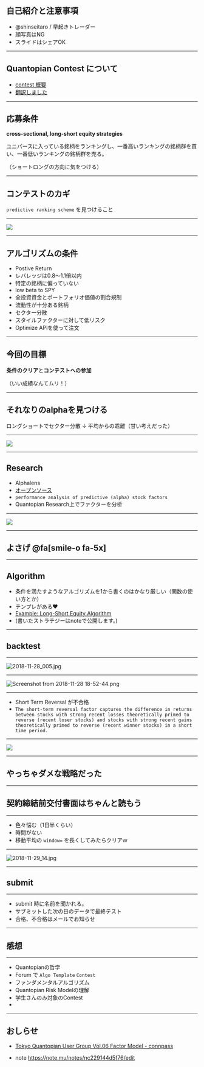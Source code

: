 ## 自己紹介と注意事項


+ @shinseitaro / 早起きトレーダー
+ 顔写真はNG
+ スライドはシェアOK

---

## Quantopian Contest について

+ [contest 概要](https://www.quantopian.com/contest)
+ [翻訳しました](https://qiita.com/shinseitaro/items/d53c83ed725873f05274)

---

## 応募条件

**cross-sectional, long-short equity strategies**

ユニバースに入っている銘柄をランキングし、一番高いランキングの銘柄群を買い、一番低いランキングの銘柄群を売る。

（ショートロングの方向に気をつける）

---

## コンテストのカギ

`predictive ranking scheme` を見つけること

---

![](https://d2l930y2yx77uc.cloudfront.net/production/uploads/images/8632738/picture_pc_7f1963d4cd0475fbb1d0f339243e852c.jpg)

--- 

## アルゴリズムの条件

+ Postive Return 
+ レバレッジは0.8〜1.1倍以内 
+ 特定の銘柄に偏っていない 
+ low beta to SPY 
+ 全投資資金とポートフォリオ価値の割合規制 
+ 流動性が十分ある銘柄 
+ セクター分散 
+ スタイルファクターに対して低リスク 
+ Optimize APIを使って注文

--- 

## 今回の目標

**条件のクリア**と**コンテストへの参加**

（いい成績なんてムリ！）

--- 

## それなりのalphaを見つける

ロングショートでセクター分散
↓
平均からの乖離（甘い考えだった）

---

![](https://qiita-image-store.s3.amazonaws.com/0/14019/ce087827-39c8-5ee6-994c-7a98174d23d5.png)

---

## Research 

+ Alphalens 
+ [オープンソース](https://github.com/quantopian/alphalens)
+ `performance analysis of predictive (alpha) stock factors`
+ Quantopian Research上でファクターを分析

--- 

![](https://d2l930y2yx77uc.cloudfront.net/production/uploads/images/8710762/picture_pc_e7423b3b99e651914b56848180b4efeb.jpg)

---

## よさげ @fa[smile-o fa-5x]

---

## Algorithm 

+ 条件を満たすようなアルゴリズムを1から書くのはかなり厳しい（関数の使い方とか）
+ テンプレがある:heart:
+ [Example: Long-Short Equity Algorithm](https://www.quantopian.com/lectures/example-long-short-equity-algorithm)
+ (書いたストラテジーはnoteで公開します。)


---

## backtest 

---

![2018-11-28_005.jpg](https://qiita-image-store.s3.amazonaws.com/0/14019/07f74b8b-34a3-6ddc-ab86-10d2a913617d.jpeg)

---

![Screenshot from 2018-11-28 18-52-44.png](https://qiita-image-store.s3.amazonaws.com/0/14019/a29fe5ca-f916-e7a7-e10b-66928360bf53.png)

---

+ Short Term Reversal が不合格
+ `The short-term reversal factor captures the difference in returns between stocks with strong recent losses theoretically primed to reverse (recent loser stocks) and stocks with strong recent gains theoretically primed to reverse (recent winner stocks) in a short time period.`
 
---

![](http://res.cloudinary.com/sagacity/image/upload/c_crop,h_800,w_616,x_0,y_0/c_scale,w_640/v1419879339/iVegJ35_xfjlfu.gif)

---

## やっちゃダメな戦略だった

---

## 契約締結前交付書面はちゃんと読もう

---

+ 色々悩む（1日半くらい）
+ 時間がない
+ 移動平均の `window=` を長くしてみたらクリアｗ

---

![2018-11-29_14.jpg](https://qiita-image-store.s3.amazonaws.com/0/14019/fc54f46e-655f-bf74-77f4-b6bb2d08b5a1.jpeg)

---

## submit 

---

+ submit 時に名前を聞かれる。
+ サブミットした次の日のデータで最終テスト
+ 合格、不合格はメールでお知らせ
 
---

## 感想

---

+ Quantopianの哲学
+ Forum で `Algo Template` `Contest` 
+ ファンダメンタルアルゴリズム
+ Quantopian Risk Modelの理解
+ 学生さんのみ対象のContest
+ 
---

## おしらせ

+ [Tokyo Quantopian User Group Vol.06 Factor Model - connpass](https://quantopian-tokyo.connpass.com/event/105587/)

+ note https://note.mu/notes/nc229144d5f76/edit





